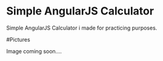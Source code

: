 # Simple AngularJS Calculator
Simple AngularJS Calculator i made for practicing purposes.

#Pictures

Image coming soon....
